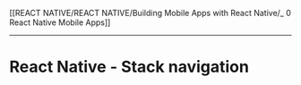 [[REACT NATIVE/REACT NATIVE/Building Mobile Apps with React Native/_ 0 React Native Mobile Apps]]


----
# React Native - Stack navigation